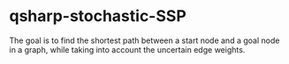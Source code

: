 # qsharp-stochastic-SSP
The goal is to find the shortest path between a start node and a goal node in a graph, while taking into account the uncertain edge weights.
